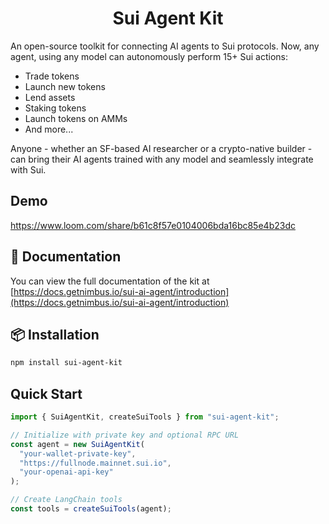 <div align="center">

# Sui Agent Kit

</div>

An open-source toolkit for connecting AI agents to Sui protocols. Now, any agent, using any model can autonomously perform 15+ Sui actions:

- Trade tokens
- Launch new tokens
- Lend assets
- Staking tokens
- Launch tokens on AMMs
- And more...

Anyone - whether an SF-based AI researcher or a crypto-native builder - can bring their AI agents trained with any model and seamlessly integrate with Sui.

## Demo

https://www.loom.com/share/b61c8f57e0104006bda16bc85e4b23dc

## 📃 Documentation
You can view the full documentation of the kit at [https://docs.getnimbus.io/sui-ai-agent/introduction](https://docs.getnimbus.io/sui-ai-agent/introduction)

## 📦 Installation

```bash
npm install sui-agent-kit
```

## Quick Start

```typescript
import { SuiAgentKit, createSuiTools } from "sui-agent-kit";

// Initialize with private key and optional RPC URL
const agent = new SuiAgentKit(
  "your-wallet-private-key",
  "https://fullnode.mainnet.sui.io",
  "your-openai-api-key"
);

// Create LangChain tools
const tools = createSuiTools(agent);
```
